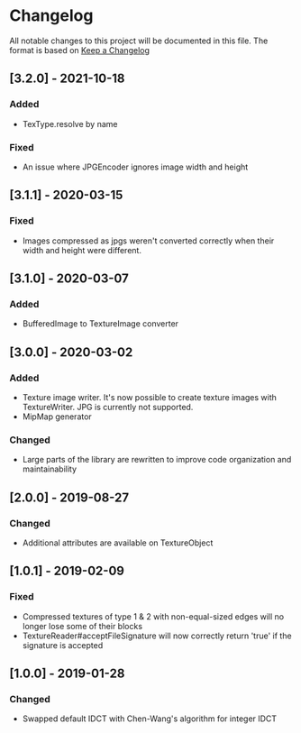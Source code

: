 # Changelog
All notable changes to this project will be documented in this file.
The format is based on [Keep a Changelog](https://keepachangelog.com)

## [3.2.0] - 2021-10-18
### Added
- TexType.resolve by name

### Fixed
- An issue where JPGEncoder ignores image width and height 

## [3.1.1] - 2020-03-15
### Fixed
- Images compressed as jpgs weren't converted correctly when their width and height were different.

## [3.1.0] - 2020-03-07
### Added
- BufferedImage to TextureImage converter

## [3.0.0] - 2020-03-02
### Added
- Texture image writer. It's now possible to create texture images with TextureWriter. JPG is currently not supported.
- MipMap generator

### Changed
- Large parts of the library are rewritten to improve code organization and maintainability


## [2.0.0] - 2019-08-27
### Changed
- Additional attributes are available on TextureObject

## [1.0.1] - 2019-02-09
### Fixed 
- Compressed textures of type 1 & 2 with non-equal-sized edges will no longer lose some of their blocks 
- TextureReader#acceptFileSignature will now correctly return 'true' if the signature is accepted

## [1.0.0] - 2019-01-28
### Changed
- Swapped default IDCT with Chen-Wang's algorithm for integer IDCT
